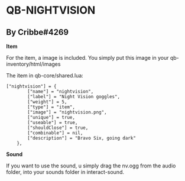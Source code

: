 # QB-NIGHTVISION
## By Cribbe#4269

**Item**

For the item, a image is included. You simply put this image in your qb-inventory/html/images

The item in qb-core/shared.lua:
```
["nightvision"] = {
        ["name"] = "nightvision",
        ["label"] = "Night Vision goggles",
        ["weight"] = 5,
        ["type"] = "item",
        ["image"] = "nightvision.png",
        ["unique"] = true,
        ["useable"] = true,
        ["shouldClose"] = true,
        ["combinable"] = nil,
        ["description"] = "Bravo Six, going dark"
	},
```

**Sound**

If you want to use the sound, u simply drag the nv.ogg from the audio folder, into your sounds folder in interact-sound.

